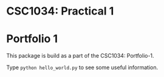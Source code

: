 CSC1034: Practical 1
====================
Portfolio 1
===========

This package is build as a part of the CSC1034: Portfolio-1.

Type `python hello_world.py` to see some useful information.

